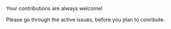 Your contributions are always welcome!

Please go through the active issues, before you plan to conribute.